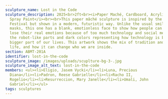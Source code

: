 ```yaml
---
sculpture_name: Lost in the Code
sculpture_description: 2025<br>2ft<br><i>Paper Maché, Cardboard, Acrylic Paint,
  Spray Paint</i><br><br>This paper mâché sculpture is inspired by the Maskara
  Festival but shown in a modern, futuristic way. Unlike the usual smiling
  masks, this one has a blank, emotionless face to show how people can slowly
  lose their real emotions because of too much technology and social media, with
  the robot-like parts and dark colors representing how technology is becoming a
  bigger part of our lives. This artwork shows the mix of tradition and modern
  life, and how it can change who we are inside.
section: ABMT-201A
identifier: lost-in-the-code
sculpture_image: /images/uploads/scuplture-bg-3-.jpg
sculpture_image_alt_text: lost-in-the-code
members: <ul><li>Eligio, Jasem Vycki</li><li>Luna, Precious
  Diana</li><li>Padron, Reese Gabrielle</li><li>Racho II,
  Rogelio</li><li>Resurreccion, Mary Janelle</li><li>Umali, John
  Gabriel</li></ul>
tags: sculptures
---
```

